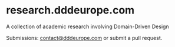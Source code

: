 # research.dddeurope.com

A collection of academic research involving Domain-Driven Design

Submissions: contact@dddeurope.com or submit a pull request.
